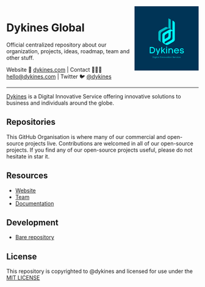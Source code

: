 <img align=right width="168" src="https://github.com/dykines/.github/blob/main/dykines.png">


<h1>Dykines Global</h1>

<p>Official centralized repository about our organization, projects, ideas, roadmap, team and other stuff.</p>

<p>Website 🚀 <a href="https://dykines.com">dykines.com</a> | Contact 👨🏻‍💻 <a href="mailto:hello@dykines.com">hello@dykines.com</a> | Twitter 🐦 <a href="https://twitter.com/dykines">@dykines</a></p>

-----

[Dykines](https://dykines.com) is a Digital Innovative Service offering innovative solutions to business and individuals around the globe.

## Repositories

This GitHub Organisation is where many of our commercial and open-source projects live. Contributions are welcomed in all of our open-source projects. If you find any of our open-source
projects useful, please do not hesitate in star it.

## Resources

- [Website](https://dykines.com)
- [Team](https://github.com/orgs/dykines/people)
- [Documentation](https://docs.dykines.com)

## Development

- [Bare repository](https://github.com/dykines/repository-starter)

## License

This repository is copyrighted to @dykines and licensed for use under the [MIT LICENSE](./LICENSE)
